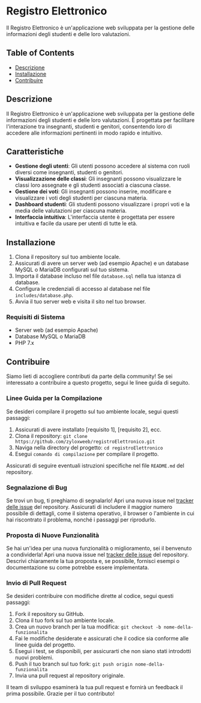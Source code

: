 # Registro Elettronico

Il Registro Elettronico è un'applicazione web sviluppata per la gestione delle informazioni degli studenti e delle loro valutazioni.

## Table of Contents

- [Descrizione](#descrizione)
- [Installazione](#installazione)
- [Contribuire](#contribuire)

## Descrizione

Il Registro Elettronico è un'applicazione web sviluppata per la gestione delle informazioni degli studenti e delle loro valutazioni. È progettata per facilitare l'interazione tra insegnanti, studenti e genitori, consentendo loro di accedere alle informazioni pertinenti in modo rapido e intuitivo.

## Caratteristiche

- **Gestione degli utenti**: Gli utenti possono accedere al sistema con ruoli diversi come insegnanti, studenti o genitori.
- **Visualizzazione delle classi**: Gli insegnanti possono visualizzare le classi loro assegnate e gli studenti associati a ciascuna classe.
- **Gestione dei voti**: Gli insegnanti possono inserire, modificare e visualizzare i voti degli studenti per ciascuna materia.
- **Dashboard studenti**: Gli studenti possono visualizzare i propri voti e la media delle valutazioni per ciascuna materia.
- **Interfaccia intuitiva**: L'interfaccia utente è progettata per essere intuitiva e facile da usare per utenti di tutte le età.

## Installazione

1. Clona il repository sul tuo ambiente locale.
2. Assicurati di avere un server web (ad esempio Apache) e un database MySQL o MariaDB configurati sul tuo sistema.
3. Importa il database incluso nel file `database.sql` nella tua istanza di database.
4. Configura le credenziali di accesso al database nel file `includes/database.php`.
5. Avvia il tuo server web e visita il sito nel tuo browser.

### Requisiti di Sistema

- Server web (ad esempio Apache)
- Database MySQL o MariaDB
- PHP 7.x

## Contribuire

Siamo lieti di accogliere contributi da parte della community! Se sei interessato a contribuire a questo progetto, segui le linee guida di seguito.

### Linee Guida per la Compilazione

Se desideri compilare il progetto sul tuo ambiente locale, segui questi passaggi:

1. Assicurati di avere installato [requisito 1], [requisito 2], ecc.
2. Clona il repository: `git clone https://github.com/zyloxweeb/registroElettronico.git`
3. Naviga nella directory del progetto: `cd registroElettronico`
4. Esegui `comando di compilazione` per compilare il progetto.

Assicurati di seguire eventuali istruzioni specifiche nel file `README.md` del repository.

### Segnalazione di Bug

Se trovi un bug, ti preghiamo di segnalarlo! Apri una nuova issue nel [tracker delle issue](https://github.com/zyloxweeb/registroElettronico/issues) del repository. Assicurati di includere il maggior numero possibile di dettagli, come il sistema operativo, il browser o l'ambiente in cui hai riscontrato il problema, nonché i passaggi per riprodurlo.

### Proposta di Nuove Funzionalità

Se hai un'idea per una nuova funzionalità o miglioramento, sei il benvenuto a condividerla! Apri una nuova issue nel [tracker delle issue](https://github.com/zyloxweeb/registroElettronico/issues) del repository. Descrivi chiaramente la tua proposta e, se possibile, fornisci esempi o documentazione su come potrebbe essere implementata.

### Invio di Pull Request

Se desideri contribuire con modifiche dirette al codice, segui questi passaggi:

1. Fork il repository su GitHub.
2. Clona il tuo fork sul tuo ambiente locale.
3. Crea un nuovo branch per la tua modifica: `git checkout -b nome-della-funzionalita`
4. Fai le modifiche desiderate e assicurati che il codice sia conforme alle linee guida del progetto.
5. Esegui i test, se disponibili, per assicurarti che non siano stati introdotti nuovi problemi.
6. Push il tuo branch sul tuo fork: `git push origin nome-della-funzionalita`
7. Invia una pull request al repository originale.

Il team di sviluppo esaminerà la tua pull request e fornirà un feedback il prima possibile. Grazie per il tuo contributo!



